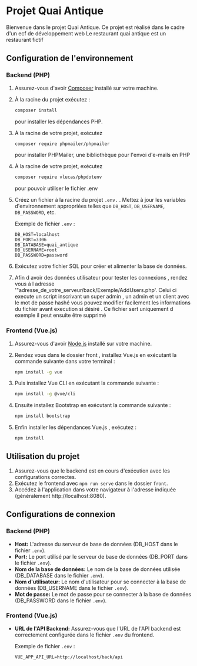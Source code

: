 # Projet Quai Antique

Bienvenue dans le projet Quai Antique. Ce projet est réalisé dans le cadre d'un ecf de développement web
Le restaurant quai antique est un restaurant fictif

## Configuration de l'environnement

### Backend (PHP)

1. Assurez-vous d'avoir [Composer](https://getcomposer.org/) installé sur votre machine.
2. À la racine du projet exécutez :
    ```bash
    composer install
    ``` 
    pour installer les dépendances PHP.
3. À la racine de votre projet, exécutez 
    ```bash
    composer require phpmailer/phpmailer
    ``` 
    pour installer PHPMailer, une bibliothèque pour l'envoi d'e-mails en PHP
4. À la racine de votre projet, exécutez 
    ```bash
    composer require vlucas/phpdotenv
    ``` 
    pour pouvoir utiliser le fichier .env
5. Créez un fichier à la racine du projet  `.env.` . Mettez à jour les variables d'environnement appropriées telles que `DB_HOST`, `DB_USERNAME`, `DB_PASSWORD`, etc.

   Exemple de fichier `.env` :
   ```env
   DB_HOST=localhost
   DB_PORT=3306
   DB_DATABASE=quai_antique
   DB_USERNAME=root
   DB_PASSWORD=password
   ```

4. Exécutez votre fichier SQL pour créer et alimenter la base de données.
5. Afin d avoir des données utilisateur pour tester les connexions , rendez vous à l adresse '"adresse_de_votre_serveur/back/Exemple/AddUsers.php'.
Celui ci execute un script inscrivant un super admin , un admin et un client avec le mot de passe hashé
vous pouvez modifier facilement les informations du fichier avant execution si désiré .
Ce fichier sert uniquement d exemple il peut ensuite être supprimé

### Frontend (Vue.js)

1. Assurez-vous d'avoir [Node.js](https://nodejs.org/) installé sur votre machine.
2. Rendez vous dans le dossier front , installez Vue.js en exécutant la commande suivante dans votre terminal :

    ```bash
    npm install -g vue
    ```

3. Puis installez Vue CLI en exécutant la commande suivante :

    ```bash
    npm install -g @vue/cli
    ```

4. Ensuite installez Bootstrap en exécutant la commande suivante :
    ```bash
    npm install bootstrap
    ```
5. Enfin installer les dépendances Vue.js , exécutez :

    ```bash
    npm install 
    ```

## Utilisation du projet

1. Assurez-vous que le backend est en cours d'exécution avec les configurations correctes.
2. Exécutez le frontend avec `npm run serve` dans le dossier `front`.
3. Accédez à l'application dans votre navigateur à l'adresse indiquée (généralement http://localhost:8080).

## Configurations de connexion

### Backend (PHP)

- **Host:** L'adresse du serveur de base de données (DB_HOST dans le fichier `.env`).
- **Port:** Le port utilisé par le serveur de base de données (DB_PORT dans le fichier `.env`).
- **Nom de la base de données:** Le nom de la base de données utilisée (DB_DATABASE dans le fichier `.env`).
- **Nom d'utilisateur:** Le nom d'utilisateur pour se connecter à la base de données (DB_USERNAME dans le fichier `.env`).
- **Mot de passe:** Le mot de passe pour se connecter à la base de données (DB_PASSWORD dans le fichier `.env`).

### Frontend (Vue.js)

- **URL de l'API Backend:** Assurez-vous que l'URL de l'API backend est correctement configurée dans le fichier `.env` du frontend.

   Exemple de fichier `.env` :
   ```env
   VUE_APP_API_URL=http://localhost/back/api
   ```








